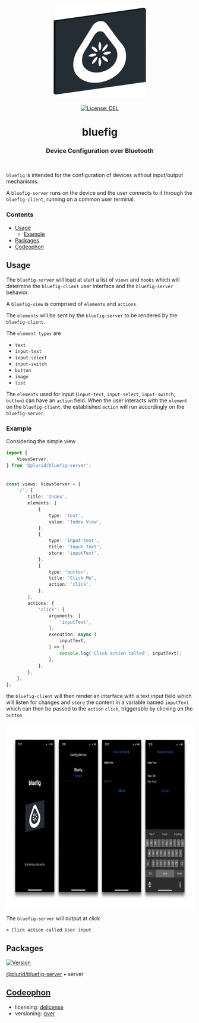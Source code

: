<p align="center">
    <a target="_blank" href="https://plurid.com/bluefig">
        <img src="https://raw.githubusercontent.com/plurid/bluefig/master/about/identity/bluefig-logo.png" height="250px">
    </a>
    <br />
    <br />
    <a target="_blank" href="https://github.com/plurid/bluefig/blob/master/LICENSE">
        <img src="https://img.shields.io/badge/license-DEL-blue.svg?colorB=1380C3&style=for-the-badge" alt="License: DEL">
    </a>
</p>



<h1 align="center">
    bluefig
</h1>


<h3 align="center">
    Device Configuration over Bluetooth
</h3>



<br />



`bluefig` is intended for the configuration of devices without input/output mechanisms.

A `bluefig-server` runs on the device and the user connects to it through the `bluefig-client`, running on a common user terminal.



### Contents

+ [Usage](#usage)
    + [Example](#example)
+ [Packages](#packages)
+ [Codeophon](#codeophon)



## Usage

The `bluefig-server` will load at start a list of `views` and `hooks` which will determine the `bluefig-client` user interface and the `bluefig-server` behavior.

A `bluefig-view` is comprised of `elements` and `actions`.

The `elements` will be sent by the `bluefig-server` to be rendered by the `bluefig-client`.

The `element types` are

+ `text`
+ `input-text`
+ `input-select`
+ `input-switch`
+ `button`
+ `image`
+ `list`

The `elements` used for input (`input-text`, `input-select`, `input-switch`, `button`) can have an `action` field. When the user interacts with the `element` on the `bluefig-client`, the established `action` will run accordingly on the `bluefig-server`.


### Example

Considering the simple view

``` typescript
import {
    ViewsServer,
} from '@plurid/bluefig-server';


const views: ViewsServer = {
    '/': {
        title: 'Index',
        elements: [
            {
                type: 'text',
                value: 'Index View',
            },
            {
                type: 'input-text',
                title: 'Input Text',
                store: 'inputText',
            },
            {
                type: 'button',
                title: 'Click Me',
                action: 'click',
            },
        ],
        actions: {
            'click': {
                arguments: [
                    'inputText',
                ],
                execution: async (
                    inputText,
                ) => {
                    console.log('Click action called', inputText);
                },
            },
        },
    },
};
```

the `bluefig-client` will then render an interface with a text input field which will listen for changes and `store` the content in a variable named `inputText` which can then be passed to the `action` `click`, triggerable by clicking on the `button`.


<p align="center">
    <img src="https://raw.githubusercontent.com/plurid/bluefig/master/about/presentation/bluefig-example.png" height="500px">
</p>


The `bluefig-server` will output at click

```
> Click action called User input
```



## Packages


<a target="_blank" href="https://www.npmjs.com/package/@plurid/bluefig-server">
    <img src="https://img.shields.io/npm/v/@plurid/bluefig-server.svg?logo=npm&colorB=1380C3&style=for-the-badge" alt="Version">
</a>

[@plurid/bluefig-server][bluefig-server] • server

[bluefig-server]: https://github.com/plurid/bluefig/tree/master/packages/bluefig-server



## [Codeophon](https://github.com/ly3xqhl8g9/codeophon)

+ licensing: [delicense](https://github.com/ly3xqhl8g9/delicense)
+ versioning: [αver](https://github.com/ly3xqhl8g9/alpha-versioning)
